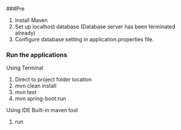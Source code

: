 ###Pre
1. Install Maven
2. Set up localhost database (Database server has been terminated already)
3. Configure database setting in application.properties file.

### Run the applications
Using Terminal
1. Direct to project folder location 
2. mvn clean install
3. mvn test
4. mvn spring-boot:run

Using IDE Built-in maven tool
1. run